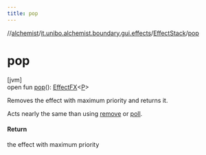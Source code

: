 ```yaml
---
title: pop
---
```

//[alchemist](../../../index.html)/[it.unibo.alchemist.boundary.gui.effects](../index.html)/[EffectStack](index.html)/[pop](pop.html)



# pop



[jvm]\
open fun [pop](pop.html)(): [EffectFX](../-effect-f-x/index.html)<[P](../../it.unibo.alchemist.boundary.monitor/-f-x-step-monitor/index.html)>



Removes the effect with maximum priority and returns it. 



 Acts nearly the same than using [remove](remove.html) or [poll](poll.html).



#### Return



the effect with maximum priority




